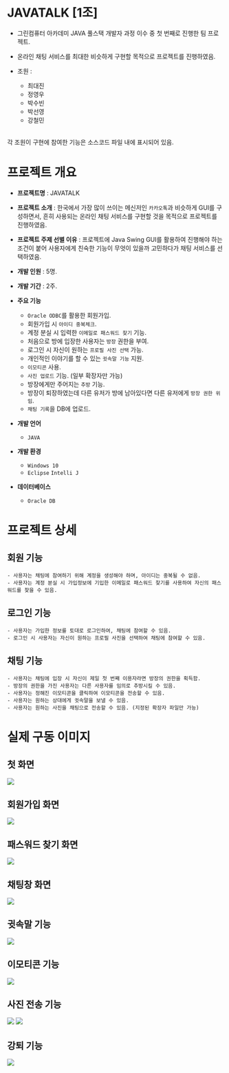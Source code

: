 # JAVATALK [1조]
- 그린컴퓨터 아카데미 JAVA 풀스택 개발자 과정 이수 중 첫 번째로 진행한 팀 프로젝트. 
- 온라인 채팅 서비스를 최대한 비슷하게 구현할 목적으로 프로젝트를 진행하였음.

- 조원 :
  - 최대진
  - 정영우
  - 박수빈
  - 박선영
  - 강철민
<br/>
각 조원이 구현에 참여한 기능은 소스코드 파일 내에 표시되어 있음.

# 프로젝트 개요
- **프로젝트명** : JAVATALK
- **프로젝트 소개** : 한국에서 가장 많이 쓰이는 메신저인 `카카오톡`과 비슷하게 GUI를 구성하면서, 흔히 사용되는 온라인 채팅 서비스를 구현할 것을 목적으로 프로젝트를 진행하였음.
- **프로젝트 주제 선별 이유** : 프로젝트에 Java Swing GUI를 활용하여 진행해야 하는 조건이 붙어 사용자에게 친숙한 기능이 무엇이 있을까 고민하다가 채팅 서비스를 선택하였음.
- **개발 인원** : 5명.
- **개발 기간** : 2주.


- **주요 기능**
  - `Oracle ODBC`를 활용한 회원가입.
  - 회원가입 시 `아이디 중복체크`.
  - 계정 분실 시 입력한 `이메일로 패스워드 찾기` 기능.
  - 처음으로 방에 입장한 사용자는 `방장` 권한을 부여.
  - 로그인 시 자신이 원하는 `프로필 사진 선택` 가능.
  - 개인적인 이야기를 할 수 있는 `귓속말 기능` 지원.
  - `이모티콘` 사용.
  - `사진 업로드` 기능. (일부 확장자만 가능)
  - 방장에게만 주어지는 `추방` 기능.
  - 방장이 퇴장하였는데 다른 유저가 방에 남아있다면 다른 유저에게 `방장 권한 위임`.
  - `채팅 기록`을 DB에 업로드.

- **개발 언어** 
  - `JAVA`
  
- **개발 환경**
  -  `Windows 10`
  -  `Eclipse` `Intelli J`

- **데이터베이스**
  - `Oracle DB`


# 프로젝트 상세
  ## 회원 기능
    - 사용자는 채팅에 참여하기 위해 계정을 생성해야 하며, 아이디는 중복될 수 없음.
    - 사용자는 계정 분실 시 가입정보에 기입한 이메일로 패스워드 찾기를 사용하여 자신의 패스워드를 찾을 수 있음.
    
  ## 로그인 기능
    - 사용자는 가입한 정보를 토대로 로그인하여, 채팅에 참여할 수 있음.
    - 로그인 시 사용자는 자신이 원하는 프로필 사진을 선택하여 채팅에 참여할 수 있음.
    
  ## 채팅 기능 
    - 사용자는 채팅에 입장 시 자신이 제일 첫 번째 이용자라면 방장의 권한을 획득함.
    - 방장의 권한을 가진 사용자는 다른 사용자를 임의로 추방시킬 수 있음.
    - 사용자는 정해진 이모티콘을 클릭하여 이모티콘을 전송할 수 있음.
    - 사용자는 원하는 상대에게 귓속말을 보낼 수 있음.
    - 사용자는 원하는 사진을 채팅으로 전송할 수 있음. (지정된 확장자 파일만 가능)
    
    
# 실제 구동 이미지
  ## 첫 화면 
  ![](https://i.imgur.com/0nEsuYp.png)
  
  ## 회원가입 화면
  ![](https://i.imgur.com/qVo7FgZ.png)
  
  ## 패스워드 찾기 화면 
  ![](https://i.imgur.com/MjP9GiA.png)
  
  ## 채팅창 화면
  ![](https://i.imgur.com/r794mNy.png)
  
  ## 귓속말 기능
  ![](https://i.imgur.com/bEa0mOQ.png)
  
  ## 이모티콘 기능
  ![](https://i.imgur.com/23zM8rm.png)
  
  ## 사진 전송 기능
  ![](https://i.imgur.com/fgWA2va.png)
  ![](https://i.imgur.com/CjatpAj.png)
  
  ## 강퇴 기능
  ![](https://i.imgur.com/PSqCtjx.png)
  
  
